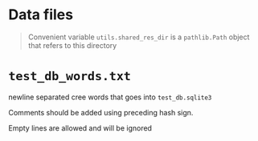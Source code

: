 # Data files

> Convenient variable `utils.shared_res_dir` is a `pathlib.Path` object that refers to this directory

# `test_db_words.txt`

newline separated cree words that goes into `test_db.sqlite3`

Comments should be added using preceding hash sign.

Empty lines are allowed and will be ignored
